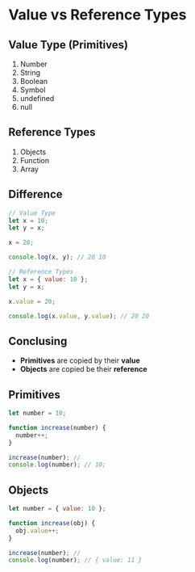 # Value vs Reference Types

## Value Type (Primitives)

1. Number
2. String
3. Boolean
4. Symbol
5. undefined
6. null

## Reference Types

1. Objects
2. Function
3. Array

## Difference

```js
// Value Type
let x = 10;
let y = x;

x = 20;

console.log(x, y); // 20 10

// Reference Types
let x = { value: 10 };
let y = x;

x.value = 20;

console.log(x.value, y.value); // 20 20
```

## Conclusing

- **Primitives** are copied by their **value**
- **Objects** are copied be their **reference**

## Primitives

```js
let number = 10;

function increase(number) {
  number++;
}

increase(number); //
console.log(number); // 10;
```

## Objects

```js
let number = { value: 10 };

function increase(obj) {
  obj.value++;
}

increase(number); //
console.log(number); // { value: 11 }
```
